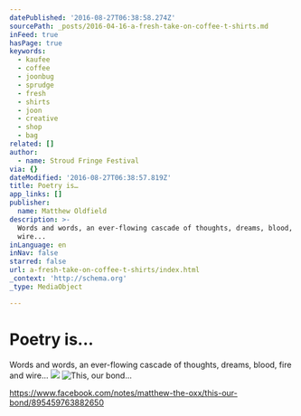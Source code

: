 ```yaml
---
datePublished: '2016-08-27T06:38:58.274Z'
sourcePath: _posts/2016-04-16-a-fresh-take-on-coffee-t-shirts.md
inFeed: true
hasPage: true
keywords:
  - kaufee
  - coffee
  - joonbug
  - sprudge
  - fresh
  - shirts
  - joon
  - creative
  - shop
  - bag
related: []
author:
  - name: Stroud Fringe Festival
via: {}
dateModified: '2016-08-27T06:38:57.819Z'
title: Poetry is…
app_links: []
publisher:
  name: Matthew Oldfield
description: >-
  Words and words, an ever-flowing cascade of thoughts, dreams, blood, fire and
  wire...
inLanguage: en
inNav: false
starred: false
url: a-fresh-take-on-coffee-t-shirts/index.html
_context: 'http://schema.org'
_type: MediaObject

---
```

# Poetry is...

Words and words, an ever-flowing cascade of thoughts, dreams, blood, fire and wire...
![](https://the-grid-user-content.s3-us-west-2.amazonaws.com/c9420e63-1641-4fcb-803c-448c8a9653b2.jpg)
![This, our bond...](https://imgflo.herokuapp.com/graph/vahj1ThiexotieMo/3e850c9999ac9423e461678a05ce0317/croprotate.jpg?cropheight=2453&cropwidth=3464&degrees=0&input=https%3A%2F%2Fthe-grid-user-content.s3-us-west-2.amazonaws.com%2F231b2a5f-455b-4651-a7a0-b77129c8677c.jpg&x=0&y=0)

https://www.facebook.com/notes/matthew-the-oxx/this-our-bond/895459763882650